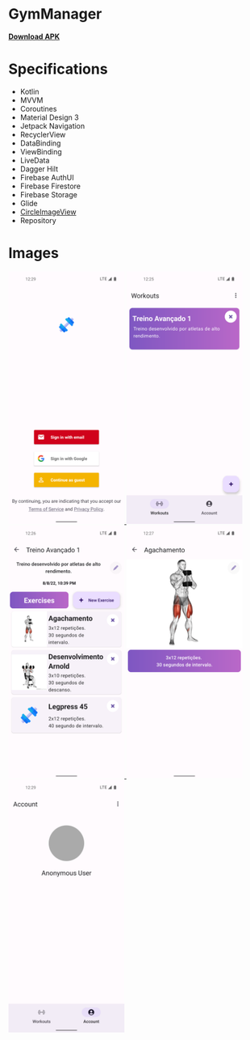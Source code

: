 # GymManager

<a href="https://github.com/vitor-sousa/GymManager/raw/main/output/app-debug.apk"><strong>Download APK</strong></a>


 # Specifications
 
* Kotlin
* MVVM
* Coroutines
* Material Design 3
* Jetpack Navigation
* RecyclerView
* DataBinding
* ViewBinding
* LiveData
* Dagger Hilt
* Firebase AuthUI
* Firebase Firestore
* Firebase Storage
* Glide
* <a href="https://github.com/hdodenhof/CircleImageView">CircleImageView</a>
* Repository



 # Images

<a href="/images/image0.png">
    <img src="/images/image0.png" alt="Screenshot" width="230" height="500">
</a>

<a href="/images/image1.png">
    <img src="/images/image1.png" alt="Screenshot" width="230" height="500">
</a>

<a href="/images/image2.png">
    <img src="/images/image2.png" alt="ScreenRecord" width="230" height="500">
</a>

<a href="/images/image3.png">
    <img src="/images/image3.png" alt="ScreenRecord" width="230" height="500">
</a>

<a href="/images/image4.png">
    <img src="/images/image4.png" alt="ScreenRecord" width="230" height="500">
</a>

